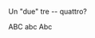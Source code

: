 ---
---

<div style="font-feature-settings: 'ornm' 1; ">

Un "due" tre -- quattro?

</div>

<div style="font-feature-settings: 'c2sc' 1;">

ABC abc Abc
  
</div>
